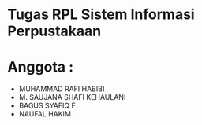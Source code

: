 # Tugas RPL Sistem Informasi Perpustakaan
# Anggota :
- MUHAMMAD RAFI HABIBI
- M. SAUJANA SHAFI KEHAULANI
- BAGUS SYAFIQ F
- NAUFAL HAKIM
